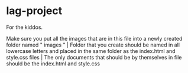 # lag-project
For the kiddos.

Make sure you put all the images that are in this file into a newly created folder named " images " |
Folder that you create should be named in all lowercase letters and placed in the same folder as the index.html and style.css files | 
The only documents that should be by themselves in file should be the index.html and style.css
